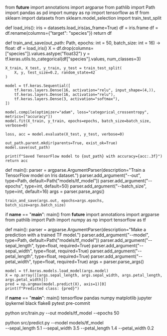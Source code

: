 from __future__ import annotations
import argparse
from pathlib import Path
import pandas as pd
import numpy as np
import tensorflow as tf
from sklearn import datasets
from sklearn.model_selection import train_test_split

def load_iris():
    iris = datasets.load_iris(as_frame=True)
    df = iris.frame
    df = df.rename(columns={"target": "species"})
    return df

def train_and_save(out_path: Path, epochs: int = 50, batch_size: int = 16) -> float:
    df = load_iris()
    X = df.drop(columns=["species"]).values.astype("float32")
    y = tf.keras.utils.to_categorical(df["species"].values, num_classes=3)

    X_train, X_test, y_train, y_test = train_test_split(
        X, y, test_size=0.2, random_state=42
    )

    model = tf.keras.Sequential([
        tf.keras.layers.Dense(16, activation="relu", input_shape=(4,)),
        tf.keras.layers.Dense(16, activation="relu"),
        tf.keras.layers.Dense(3, activation="softmax"),
    ])

    model.compile(optimizer="adam", loss="categorical_crossentropy", metrics=["accuracy"])
    model.fit(X_train, y_train, epochs=epochs, batch_size=batch_size, verbose=0)

    loss, acc = model.evaluate(X_test, y_test, verbose=0)

    out_path.parent.mkdir(parents=True, exist_ok=True)
    model.save(out_path)

    print(f"Saved TensorFlow model to {out_path} with accuracy={acc:.3f}")
    return acc

def main():
    parser = argparse.ArgumentParser(description="Train a TensorFlow model on Iris dataset.")
    parser.add_argument("--out", type=Path, default=Path("models/tf_model"))
    parser.add_argument("--epochs", type=int, default=50)
    parser.add_argument("--batch_size", type=int, default=16)
    args = parser.parse_args()

    train_and_save(args.out, epochs=args.epochs, batch_size=args.batch_size)

if __name__ == "__main__":
    main()
from __future__ import annotations
import argparse
from pathlib import Path
import numpy as np
import tensorflow as tf

def main():
    parser = argparse.ArgumentParser(description="Make a prediction with a trained TF model.")
    parser.add_argument("--model", type=Path, default=Path("models/tf_model"))
    parser.add_argument("--sepal_length", type=float, required=True)
    parser.add_argument("--sepal_width", type=float, required=True)
    parser.add_argument("--petal_length", type=float, required=True)
    parser.add_argument("--petal_width", type=float, required=True)
    args = parser.parse_args()

    model = tf.keras.models.load_model(args.model)
    X = np.array([[args.sepal_length, args.sepal_width, args.petal_length, args.petal_width]])
    pred = np.argmax(model.predict(X), axis=1)[0]
    print(f"Predicted class: {pred}")

if __name__ == "__main__":
    main()
tensorflow
pandas
numpy
matplotlib
jupyter
ipykernel
black
flake8
pytest
pre-commit


python src/train.py --out models/tf_model --epochs 50

python src/predict.py --model models/tf_model \
  --sepal_length 5.1 --sepal_width 3.5 --petal_length 1.4 --petal_width 0.2

